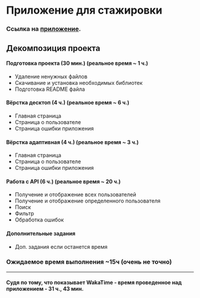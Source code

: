 # Приложение для стажировки

### Ссылка на [приложение](https://workerslist.onrender.com).

## Декомпозиция проекта

#### Подготовка проекта (30 мин.) (реальное время ~ 1 ч.)
- Удаление ненужных файлов
- Скачивание и установка необходимых библиотек
- Подготовка README файла

#### Вёрстка десктоп (4 ч.) (реальное время ~ 6 ч.)
- Главная страница
- Страница о пользователе
- Страница ошибки приложения

#### Вёрстка адаптивная (4 ч.) (реальное время ~ 3 ч.)
- Главная страница
- Страница о пользователе
- Страница ошибки приложения

#### Работа с API (6 ч.) (реальное время ~ 20 ч.)
- Получение и отображение всех пользователей
- Получение и отображение определенного пользователя
- Поиск
- Фильтр
- Обработка ошибок

#### Дополнительные задания
- Доп. задания если останется время

### Ожидаемое время выполнения ~15ч (очень не точно)
---
#### Судя по тому, что показывает WakaTime - время проведенное над приложением - 31 ч., 43 мин.
